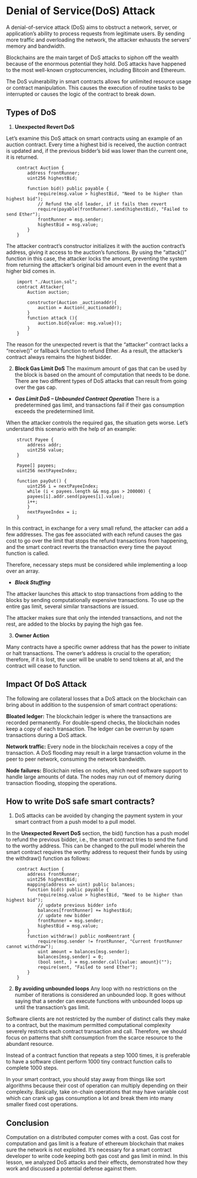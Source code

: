 # Denial of Service(DoS) Attack

A denial-of-service attack (DoS) aims to obstruct a network, server, or application’s ability to process requests from legitimate users. By sending more traffic and overloading the network, the attacker exhausts the servers’ memory and bandwidth. 

Blockchains are the main target of DoS attacks to siphon off the wealth because of the enormous potential they hold. DoS attacks have happened to the most well-known cryptocurrencies, including Bitcoin and Ethereum. 

The DoS vulnerability in smart contracts allows for unlimited resource usage or contract manipulation. This causes the execution of routine tasks to be interrupted or causes the logic of the contract to break down. 

## Types of DoS

1. **Unexpected Revert DoS**

Let’s examine this DoS attack on smart contracts using an example of an auction contract. Every time a highest bid is received, the auction contract is updated and, if the previous bidder’s bid was lower than the current one, it is returned.

```solidity
    contract Auction {
        address frontRunner;
        uint256 highestBid;
        
        function bid() public payable {
            require(msg.value > highestBid, "Need to be higher than highest bid");
            // Refund the old leader, if it fails then revert  
            require(payable(frontRunner).send(highestBid), "Failed to send Ether");
            frontRunner = msg.sender;
            highestBid = msg.value;
        }
    }
```

The attacker contract’s constructor initializes it with the auction contract’s address, giving it access to the auction’s functions. By using the “attack()” function in this case, the attacker locks the amount, preventing the system from returning the attacker’s original bid amount even in the event that a higher bid comes in. 

```solidity
    import "./Auction.sol";  
    contract Attacker{
        Auction auction;
        
        constructor(Auction _auctionaddr){
            auction = Auction(_auctionaddr);
        }
        function attack (){
            auction.bid{value: msg.value}();
        }
    }
```

The reason for the unexpected revert is that the “attacker” contract lacks a “receive()” or fallback function to refund Ether. As a result, the attacker’s contract always remains the highest bidder. 

2. **Block Gas Limit DoS** 
The maximum amount of gas that can be used by the block is based on the amount of computation that needs to be done. There are two different types of DoS attacks that can result from going over the gas cap.

- ***Gas Limit DoS – Unbounded Contract Operation***
There is a predetermined gas limit, and transactions fail if their gas consumption exceeds the predetermined limit. 

When the attacker controls the required gas, the situation gets worse. Let’s understand this scenario with the help of an example:

```solidity
    struct Payee {
        address addr;
        uint256 value;
    }
    
    Payee[] payees;
    uint256 nextPayeeIndex;
    
    function payOut() {
        uint256 i = nextPayeeIndex;
        while (i < payees.length && msg.gas > 200000) {
        payees[i].addr.send(payees[i].value);
        i++;
        }
        nextPayeeIndex = i;
    }  
```

In this contract, in exchange for a very small refund, the attacker can add a few addresses. The gas fee associated with each refund causes the gas cost to go over the limit that stops the refund transactions from happening, and the smart contract reverts the transaction every time the payout function is called. 

Therefore, necessary steps must be considered while implementing a loop over an array. 

- ***Block Stuffing***

The attacker launches this attack to stop transactions from adding to the blocks by sending computationally expensive transactions. To use up the entire gas limit, several similar transactions are issued. 

The attacker makes sure that only the intended transactions, and not the rest, are added to the blocks by paying the high gas fee. 

3. **Owner Action**

Many contracts have a specific owner address that has the power to initiate or halt transactions. The owner’s address is crucial to the operation; therefore, if it is lost, the user will be unable to send tokens at all, and the contract will cease to function.

## Impact Of DoS Attack

The following are collateral losses that a DoS attack on the blockchain can bring about in addition to the suspension of smart contract operations:

**Bloated ledger:** The blockchain ledger is where the transactions are recorded permanently. For double-spend checks, the blockchain nodes keep a copy of each transaction. The ledger can be overrun by spam transactions during a DoS attack.

**Network traffic:** Every node in the blockchain receives a copy of the transaction. A DoS flooding may result in a large transaction volume in the peer to peer network, consuming the network bandwidth. 

**Node failures:** Blockchain relies on nodes, which need software support to handle large amounts of data. The nodes may run out of memory during transaction flooding, stopping the operations.

## How to write DoS safe smart contracts?

1. DoS attacks can be avoided by changing the payment system in your smart contract from a push model to a pull model.

In the **Unexpected Revert DoS** section, the bid() function has a push model to refund the previous bidder, i.e., the smart contract tries to send the fund to the worthy address. This can be changed to the pull model wherein the smart contract requires the worthy address to request their funds by using the withdraw() function as follows:

```solidity
    contract Auction {
        address frontRunner;
        uint256 highestBid;
        mapping(address => uint) public balances;
        function bid() public payable {
            require(msg.value > highestBid, "Need to be higher than highest bid");
            // update previous bidder info
            balances[frontRunner] += highestBid;
            // update new bidder
            frontRunner = msg.sender;
            highestBid = msg.value;
        }
        function withdraw() public nonReentrant {
            require(msg.sender != frontRunner, "Current frontRunner cannot withdraw");
            uint amount = balances[msg.sender];
            balances[msg.sender] = 0;
            (bool sent, ) = msg.sender.call{value: amount}("");
            require(sent, "Failed to send Ether");
        }
    }
```

2. **By avoiding unbounded loops**
Any loop with no restrictions on the number of iterations is considered an unbounded loop. It goes without saying that a sender can execute functions with unbounded loops up until the transaction’s gas limit. 

Software clients are not restricted by the number of distinct calls they make to a contract, but the maximum permitted computational complexity severely restricts each contract transaction and call. Therefore, we should focus on patterns that shift consumption from the scarce resource to the abundant resource. 

Instead of a contract function that repeats a step 1000 times, it is preferable to have a software client perform 1000 tiny contract function calls to complete 1000 steps.  

In your smart contract, you should stay away from things like sort algorithms because their cost of operation can multiply depending on their complexity. Basically, take on-chain operations that may have variable cost which can crank up gas consumption a lot and break them into many smaller fixed cost operations.

## Conclusion

Computation on a distributed computer comes with a cost. Gas cost for computation and gas limit is a feature of ethereum blockchain that makes sure the network is not exploited. It’s necessary for a smart contract developer to write code keeping both gas cost and gas limit in mind. In this lesson, we analyzed DoS attacks and their effects, demonstrated how they work and discussed a potential defense against them.
